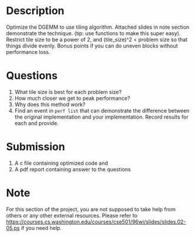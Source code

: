 # Description

Optimize the DGEMM to use tiling algorithm. Attached slides in note section demonstrate the technique. (tip: use functions to make this super easy). Restrict tile size to be a power of 2, and (tile_size)^2 < problem size so that things divide evenly. Bonus points if you can do uneven blocks without performance loss.

# Questions
1. What tile size is best for each problem size? 
2. How much closer we get to peak performance? 
3. Why does this method work? 
4. Find an event in `perf list` that can demonstrate the difference between the original implementation and your implementation. Record results for each and provide. 

# Submission
1. A c file containing optimized code and 
2. A pdf report containing answer to the questions

# Note

For this section of the project, you are not supposed to take help from others or any other external resources. Please refer to https://courses.cs.washington.edu/courses/cse501/96wi/slides/slides.02-05.ps if you need help.
